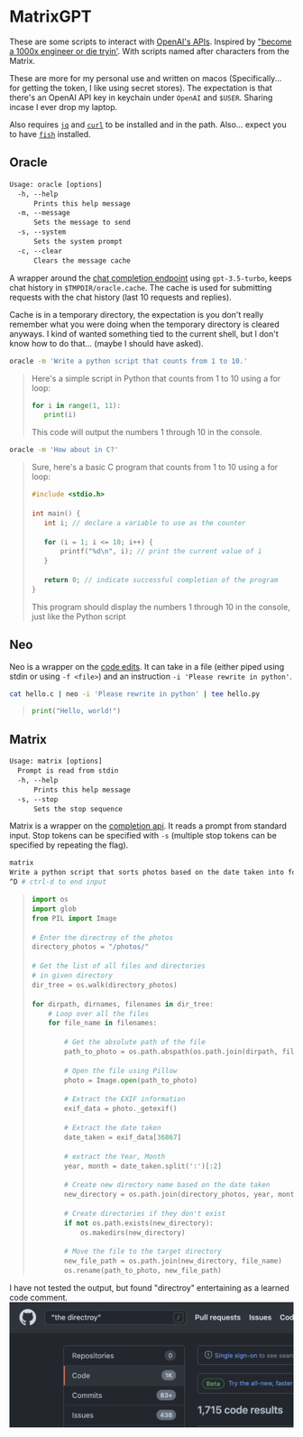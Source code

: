 # MatrixGPT

These are some scripts to interact with [OpenAI's APIs](https://platform.openai.com/docs/api-reference). Inspired by ["become a 1000x engineer or die tryin'](https://kadekillary.work/posts/1000x-eng/). With scripts named after characters from the Matrix.

These are more for my personal use and written on macos (Specifically... for getting the token, I like using secret stores). The expectation is that there's an OpenAI API key in keychain under `OpenAI` and `$USER`. Sharing incase I ever drop my laptop.

Also requires [`jq`](https://stedolan.github.io/jq/) and [`curl`](https://curl.se/) to be installed and in the path. Also... expect you to have [`fish`](https://fishshell.com/) installed.

## Oracle

```txt
Usage: oracle [options]
  -h, --help
      Prints this help message
  -m, --message
      Sets the message to send
  -s, --system
      Sets the system prompt
  -c, --clear
      Clears the message cache
```

A wrapper around the [chat completion endpoint](https://platform.openai.com/docs/api-reference/chat) using `gpt-3.5-turbo`, keeps chat history in `$TMPDIR/oracle.cache`. The cache is used for submitting requests with the chat history (last 10 requests and replies).

Cache is in a temporary directory, the expectation is you don't really remember what you were doing when the temporary directory is cleared anyways. I kind of wanted something tied to the current shell, but I don't know how to do that... (maybe I should have asked).

```sh
oracle -m 'Write a python script that counts from 1 to 10.'
```

> Here's a simple script in Python that counts from 1 to 10 using a for loop:
>
> ```python
> for i in range(1, 11):
>    print(i)
> ```
>
> This code will output the numbers 1 through 10 in the console.

```sh
oracle -m 'How about in C?'
```

> Sure, here's a basic C program that counts from 1 to 10 using a for loop:
>
> ```c
> #include <stdio.h>
>
> int main() {
>    int i; // declare a variable to use as the counter
>
>    for (i = 1; i <= 10; i++) {
>        printf("%d\n", i); // print the current value of i
>    }
>
>    return 0; // indicate successful completion of the program
> }
> ```
>
> This program should display the numbers 1 through 10 in the console, just like the Python script

## Neo

Neo is a wrapper on the [code edits](https://platform.openai.com/docs/api-reference/edits). It can take in a file (either piped using stdin or using `-f <file>`) and an instruction `-i 'Please rewrite in python'`.

```sh
cat hello.c | neo -i 'Please rewrite in python' | tee hello.py
```

> ```python
> print("Hello, world!")
> ```

## Matrix

```txt
Usage: matrix [options]
  Prompt is read from stdin
  -h, --help
      Prints this help message
  -s, --stop
      Sets the stop sequence
```

Matrix is a wrapper on the [completion api](https://platform.openai.com/docs/api-reference/completions). It reads a prompt from standard input. Stop tokens can be specified with `-s` (multiple stop tokens can be specified by repeating the flag).

```sh
matrix
Write a python script that sorts photos based on the date taken into folders YYYY/MM using Pillow:
^D # ctrl-d to end input
```

> ```python
> import os
> import glob
> from PIL import Image
> 
> # Enter the directroy of the photos
> directory_photos = "/photos/"
> 
> # Get the list of all files and directories 
> # in given directory 
> dir_tree = os.walk(directory_photos) 
>   
> for dirpath, dirnames, filenames in dir_tree: 
>     # Loop over all the files 
>     for file_name in filenames: 
>         
>         # Get the absolute path of the file 
>         path_to_photo = os.path.abspath(os.path.join(dirpath, file_name)) 
>         
>         # Open the file using Pillow
>         photo = Image.open(path_to_photo)
> 
>         # Extract the EXIF information
>         exif_data = photo._getexif()
> 
>         # Extract the date taken
>         date_taken = exif_data[36867] 
>         
>         # extract the Year, Month
>         year, month = date_taken.split(':')[:2]
> 
>         # Create new directory name based on the date taken
>         new_directory = os.path.join(directory_photos, year, month)
> 
>         # Create directories if they don't exist
>         if not os.path.exists(new_directory):
>             os.makedirs(new_directory)
> 
>         # Move the file to the target directory
>         new_file_path = os.path.join(new_directory, file_name)
>         os.rename(path_to_photo, new_file_path)
> ```

I have not tested the output, but found "directroy" entertaining as a learned code comment.
![the directroy](./directroy.png)